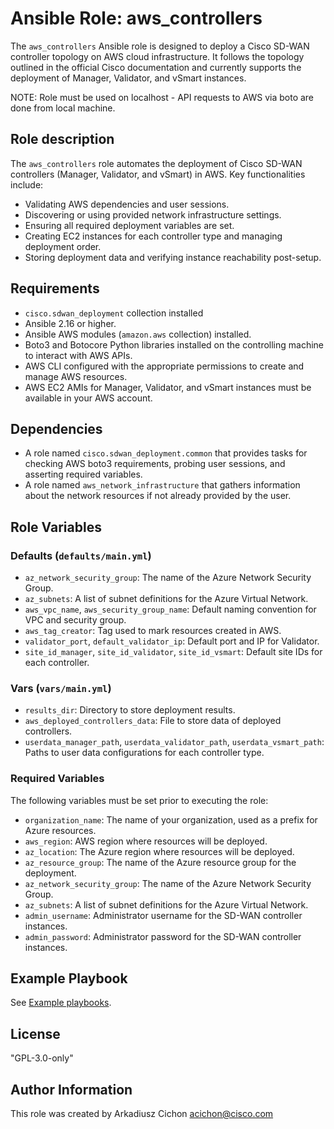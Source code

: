 # Ansible Role: aws_controllers

The `aws_controllers` Ansible role is designed to deploy a Cisco SD-WAN controller topology on AWS cloud infrastructure. It follows the topology outlined in the official Cisco documentation and currently supports the deployment of Manager, Validator, and vSmart instances.

NOTE: Role must be used on localhost - API requests to AWS via boto are done from local machine.

## Role description

The `aws_controllers` role automates the deployment of Cisco SD-WAN controllers (Manager, Validator, and vSmart) in AWS. Key functionalities include:

- Validating AWS dependencies and user sessions.
- Discovering or using provided network infrastructure settings.
- Ensuring all required deployment variables are set.
- Creating EC2 instances for each controller type and managing deployment order.
- Storing deployment data and verifying instance reachability post-setup.

## Requirements

- `cisco.sdwan_deployment` collection installed
- Ansible 2.16 or higher.
- Ansible AWS modules (`amazon.aws` collection) installed.
- Boto3 and Botocore Python libraries installed on the controlling machine to interact with AWS APIs.
- AWS CLI configured with the appropriate permissions to create and manage AWS resources.
- AWS EC2 AMIs for Manager, Validator, and vSmart instances must be available in your AWS account.

## Dependencies

- A role named `cisco.sdwan_deployment.common` that provides tasks for checking AWS boto3 requirements, probing user sessions, and asserting required variables.
- A role named `aws_network_infrastructure` that gathers information about the network resources if not already provided by the user.

## Role Variables

### Defaults (`defaults/main.yml`)

- `az_network_security_group`: The name of the Azure Network Security Group.
- `az_subnets`: A list of subnet definitions for the Azure Virtual Network.
- `aws_vpc_name`, `aws_security_group_name`: Default naming convention for VPC and security group.
- `aws_tag_creator`: Tag used to mark resources created in AWS.
- `validator_port`, `default_validator_ip`: Default port and IP for Validator.
- `site_id_manager`, `site_id_validator`, `site_id_vsmart`: Default site IDs for each controller.

### Vars (`vars/main.yml`)

- `results_dir`: Directory to store deployment results.
- `aws_deployed_controllers_data`: File to store data of deployed controllers.
- `userdata_manager_path`, `userdata_validator_path`, `userdata_vsmart_path`: Paths to user data configurations for each controller type.

### Required Variables

The following variables must be set prior to executing the role:

- `organization_name`: The name of your organization, used as a prefix for Azure resources.
- `aws_region`: AWS region where resources will be deployed.
- `az_location`: The Azure region where resources will be deployed.
- `az_resource_group`: The name of the Azure resource group for the deployment.
- `az_network_security_group`: The name of the Azure Network Security Group.
- `az_subnets`: A list of subnet definitions for the Azure Virtual Network.
- `admin_username`: Administrator username for the SD-WAN controller instances.
- `admin_password`: Administrator password for the SD-WAN controller instances.

## Example Playbook

See [Example playbooks](https://github.com/cisco-en-programmability/ansible-collection-sdwan-deployment/tree/main/playbooks).

## License

"GPL-3.0-only"

## Author Information

This role was created by Arkadiusz Cichon <acichon@cisco.com>
